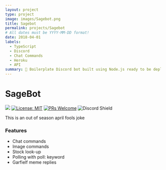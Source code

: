 ```yaml
---
layout: project
type: project
image: images/Sagebot.png
title: Sagebot
permalink: projects/Sagebot
# All dates must be YYYY-MM-DD format!
date: 2018-04-01
labels:
  - TypeScript
  - Discord
  - Chat Commands
  - Heroku
  - API
summary: 🤖 Boilerplate Discord bot built using Node.js ready to be deployed on Heroku
---
```



# SageBot

![](https://travis-ci.org/Lian-D/SageBot.js.svg?branch=master) [![License: MIT](https://img.shields.io/badge/License-MIT-yellow.svg)](https://opensource.org/licenses/MIT)
[![PRs Welcome](https://img.shields.io/badge/PRs-welcome-brightgreen.svg?style=flat-square)](http://makeapullrequest.com) ![Discord Shield](https://discordapp.com/api/guilds/162421423430828032/widget.png?style=shield)

This is an out of season april fools joke

### Features
- Chat commands
- Image commands
- Stock look-up
- Polling with poll: keyword
- Garfielf meme replies
